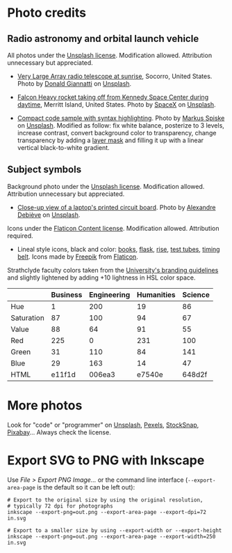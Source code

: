 <!-- -*- coding: utf-8-unix; mode: gfm -*- -->

# Photo credits

## Radio astronomy and orbital launch vehicle

All photos under the [Unsplash license](https://unsplash.com/license). Modification allowed. Attribution unnecessary but appreciated.

* [Very Large Array radio telescope at sunrise](https://unsplash.com/photos/Wj1D-qiOseE), Socorro, United States. Photo by [Donald Giannatti](https://unsplash.com/@wizwow) on [Unsplash](https://unsplash.com).

* [Falcon Heavy rocket taking off from Kennedy Space Center during daytime](https://unsplash.com/photos/OHOU-5UVIYQ), Merritt Island, United States. Photo by [SpaceX](https://unsplash.com/@spacex) on [Unsplash](https://unsplash.com).

* [Compact code sample with syntax highlighting](https://unsplash.com/photos/cvBBO4PzWPg). Photo by [Markus Spiske](https://unsplash.com/@markusspiske) on [Unsplash](https://unsplash.com). Modified as follow: fix white balance, posterize to 3 levels, increase contrast, convert background color to transparency, change transparency by adding a [layer mask](https://www.gimp.org/tutorials/Layer_Masks) and filling it up with a linear vertical black-to-white gradient.

## Subject symbols

Background photo under the [Unsplash license](https://unsplash.com/license). Modification allowed. Attribution unnecessary but appreciated.

* [Close-up view of a laptop's printed circuit board](https://unsplash.com/photos/FO7JIlwjOtU). Photo by [Alexandre Debiève](https://unsplash.com/@alexkixa) on [Unsplash](https://unsplash.com).

Icons under the [Flaticon Content license](https://www.freepikcompany.com/legal#nav-flaticon-agreement). Modification allowed. Attribution required.

* Lineal style icons, black and color: [books](https://www.flaticon.com/free-icon/books_3221555), [flask](https://www.flaticon.com/free-icon/flask_3034695), [rise](https://www.flaticon.com/free-icon/rising_1141881), [test tubes](https://www.flaticon.com/free-icon/test-tubes_3215503), [timing belt](https://www.flaticon.com/free-icon/timing-belt_2825598). Icons made by [Freepik](https://www.flaticon.com/authors/freepik) from [Flaticon](https://www.flaticon.com).

Strathclyde faculty colors taken from the [University's branding guidelines](https://www.strath.ac.uk/branding) and slightly lightened by adding +10 lightness in HSL color space.

|            | Business | Engineering | Humanities | Science |
| ---------- | -------- | ----------- | ---------- | ------- |
| Hue        |        1 |         200 |         19 |      86 |
| Saturation |       87 |         100 |         94 |      67 |
| Value      |       88 |          64 |         91 |      55 |
| Red        |      225 |           0 |        231 |     100 |
| Green      |       31 |         110 |         84 |     141 |
| Blue       |       29 |         163 |         14 |      47 |
| HTML       |   e11f1d |      006ea3 |     e7540e |  648d2f |

# More photos

Look for "code" or "programmer" on [Unsplash](https://unsplash.com), [Pexels](https://www.pexels.com), [StockSnap](https://stocksnap.io), [Pixabay](https://pixabay.com)... Always check the license.

# Export SVG to PNG with Inkscape

Use *File > Export PNG Image...* or the command line interface (`--export-area-page` is the default so it can be left out):

```shell
# Export to the original size by using the original resolution,
# typically 72 dpi for photographs
inkscape --export-png=out.png --export-area-page --export-dpi=72 in.svg

# Export to a smaller size by using --export-width or --export-height
inkscape --export-png=out.png --export-area-page --export-width=250 in.svg
```
